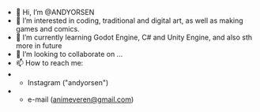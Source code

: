 - 👋 Hi, I’m @ANDYORSEN
- 👀 I’m interested in coding, traditional and digital art, as well as making games and comics. 
- 🌱 I’m currently learning Godot Engine, C# and Unity Engine, and also sth more in future
- 💞️ I’m looking to collaborate on ...
- 📫 How to reach me: 
- - Instagram ("andyorsen")
- - e-mail (animeveren@gmail.com)

<!---
ANDYORSEN/ANDYORSEN is a ✨ special ✨ repository because its `README.md` (this file) appears on your GitHub profile.
You can click the Preview link to take a look at your changes.
--->
